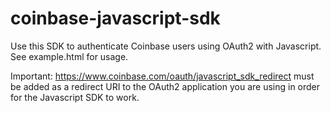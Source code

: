 coinbase-javascript-sdk
=======================

Use this SDK to authenticate Coinbase users using OAuth2 with Javascript. See example.html for usage.

Important: https://www.coinbase.com/oauth/javascript_sdk_redirect must be added as a redirect URI to the OAuth2 application you are using in order for the Javascript SDK to work.
